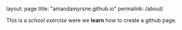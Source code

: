 layout: page
title: "amandamyrsne.github.io"
permalink: /about/

This is a _school exercise_ were we **learn** how to create a github page. 
